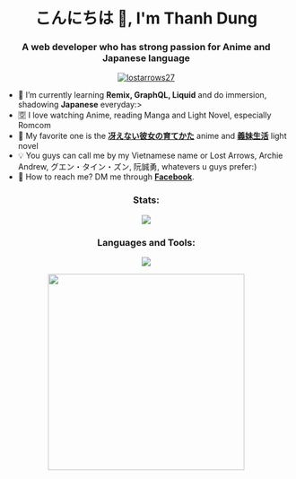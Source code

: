 <h1 align="center">こんにちは 🎴, I'm Thanh Dung</h1>
<h3 align="center">A web developer who has strong passion for Anime and Japanese language</h3>

<p align="center"> 
    <a href="https://github.com/ryo-ma/github-profile-trophy"><img src="https://github-profile-trophy.vercel.app/?username=lostarrows27&theme=darkhub&row=1&column=6" alt="lostarrows27"/> </a> 
</p>

- 📝 I’m currently learning **Remix, GraphQL, Liquid** and do immersion, shadowing **Japanese** everyday:>
- 🈳 I love watching Anime, reading Manga and Light Novel, especially Romcom
- 🏫 My favorite one is the **[冴えない彼女の育てかた](https://myanimelist.net/anime/23277/Saenai_Heroine_no_Sodatekata)** anime and **[義妹生活](https://www.novelupdates.com/series/gimai-seikatsu/)** light novel
- 💡 You guys can call me by my Vietnamese name or Lost Arrows, Archie Andrew, グエン・タイン・ズン, 阮誠勇, whatevers u guys prefer:)  
- 💌 How to reach me? DM me through **[Facebook](https://www.facebook.com/Romcomgasukidesu)**.

<h3 align="center">Stats:</h3>

<p align="center">
    <img
        src="https://streak-stats.demolab.com?user=LostArrows27&theme=catppuccin-mocha"
    />
</p>

<h3 align="center">Languages and Tools:</h3>

<p align="center">
  <img src="https://skillicons.dev/icons?i=html,css,js,ts,react,nextjs,remix,prisma,redux,tailwind,sass,jquery,mysql,firebase,nodejs,express,postgres,graphql,supabase,vscode,postman,cpp,java,spring,hibernate,git,idea,codepen,github,go,vercel,dart,flutter,jest,latex,docker&perline=9" />
</p>

<p align="center">
    <img
        width = "350px"
        src="https://github-readme-stats.vercel.app/api/top-langs?username=lostarrows27&layout=compact&theme=tokyonight&count_private=true&hide_border=true"
    />
</p>


